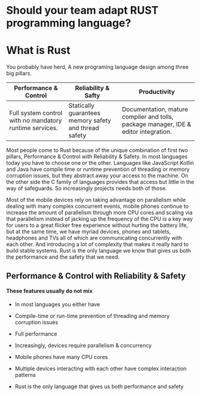 # Should your team adapt RUST programming language?

# What is Rust

You probably have herd, A new programing language design among three big pillars.

Performance & Control | Reliability & Safty | Productivity
----------------------|---------------------|-------------
Full system control with no mandatory runtime services.| Statically guarantees memory safety and thread safety | Documentation, mature compiler and tolls, package manager, IDE & editor integration.

Most people come to Rust because of the unique combination of first two pillars, Performance & Control with Reliability & Safety. In most languages today you have to choose one or the other. Languages like JavaScript Kotlin and Java have compile time or runtime prevention of threading or memory corruption issues, but they abstract away your access to the machine. On the other side the C family of languages provides that access but little in the way of safeguards. So increasingly projects needs both of those.

Most of the mobile devices rely on taking advantage on parallelism while dealing with  many complex concurrent events, mobile phones continue to increase the amount of parallelism through more CPU cores and scaling via that parallelism instead of jacking up the frequency of the CPU is a key way for users to a great flicker free experience without hurting the battery life, but at the same time, we have myriad devices, phones and tablets, headphones and TVs all of which are communicating concurrently with each other. And introducing a lot of complexity that makes it really hard to build stable systems. Rust is the only language we know that gives us both the performance and the safety that we need.

## Performance & Control with Reliability & Safety
#### These features usually do not mix

* In most languages you either have
 * Compile-time or run-time prevention of threading and memory corruption issues
 * Full performance

* Increasingly, devices require parallelism & concurrency
 * Mobile phones have many CPU cores
 * Multiple devices interacting with each other have complex interaction patterns

* Rust is the only language that gives us both performance and safety


